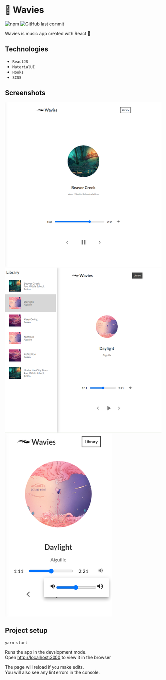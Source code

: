 # :ocean: Wavies

![npm](https://img.shields.io/npm/v/npm)
![GitHub last commit](https://img.shields.io/github/last-commit/dominikwozniak/Wavies)

Wavies is music app created with React :musical_note: 

## Technologies

* `ReactJS`
* `MaterialUI`
* `Hooks`
* `SCSS`

## Screenshots

![ss1](./ss/ss1.png)
![ss2](./ss/ss2.png)
![ss3](./ss/ss3.png)

## Project setup

`yarn start`

Runs the app in the development mode.\
Open [http://localhost:3000](http://localhost:3000) to view it in the browser.

The page will reload if you make edits.\
You will also see any lint errors in the console.
